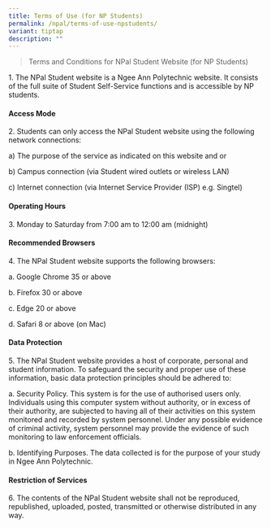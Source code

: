 ```yaml
---
title: Terms of Use (for NP Students)
permalink: /npal/terms-of-use-npstudents/
variant: tiptap
description: ""
---
```

<blockquote>
<p>Terms and Conditions for NPal Stu​dent Website (for NP Students)</p>
</blockquote>
<p>1. The NPal Student website is a Ngee Ann Polytechnic website. It consists
of the full suite of Student Self-Service functions and is accessible by
NP students.</p>
<h4>Access Mode</h4>
<p>2. Students can only access the NPal Student website using the following
network connections:</p>
<p>a) The purpose of the service as indicated on this website and or</p>
<p>b) Campus connection (via Student wired outlets or wireless LAN)</p>
<p>c) Internet connection (via Internet Service Provider (ISP) e.g. Singtel)</p>
<h4>Operating Hours</h4>
<p>3. Monday to Saturday from 7:00 am to 12:00 am (midnight)</p>
<h4>Recommended Browsers</h4>
<p>4. The NPal Student website supports the following browsers:</p>
<p>a. Google Chrome 35 or above</p>
<p>b. Firefox 30 or above</p>
<p>c. Edge 20 or above</p>
<p>d. Safari 8 or above (on Mac)</p>
<p></p>
<h4>Data Protection</h4>
<p>5. The NPal Student website provides a host of corporate, personal and
student information. To safeguard the security and proper use of these
information, basic data protection principles should be adhered to:</p>
<p>a. Security Policy. This system is for the use of authorised users only.
Individuals using this computer system without authority, or in excess
of their authority, are subjected to having all of their activities on
this system monitored and recorded by system personnel. Under any possible
evidence of criminal activity, system personnel may provide the evidence
of such monitoring to law enforcement officials.</p>
<p>b. Identifying Purposes. The data collected is for the purpose of your
study in Ngee Ann Polytechnic.</p>
<h4>Restriction of Services</h4>
<p>6. The contents of the NPal Student website shall not be reproduced, republished,
uploaded, posted, transmitted or otherwise distributed in any way.</p>